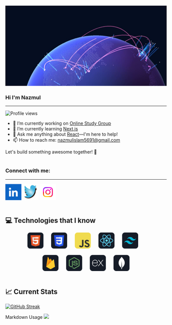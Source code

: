 
![Exploring the peaks of web development!](https://raw.githubusercontent.com/Nazmul5691/Nazmul5691/main/assets/github.JPG "world with networks")

### Hi I'm Nazmul

---

![Profile views](https://komarev.com/ghpvc/?username=Nazmul5691&color=green)

- 🔭 I’m currently working on [Online Study Group](https://fragile-quartz.surge.sh/)
- 🌱 I’m currently learning [Next.js](https://nextjs.org/)
- 💬 Ask me anything about [React](https://react.dev/)—I'm here to help!
- 📫 How to reach me: [nazmulislam5691@gmail.com](mailto:nazmulislam5691@gmail.com)

Let's build something awesome together! 🚀
<br><br>

### Connect with me:

---

[<img src="https://raw.githubusercontent.com/Nazmul5691/Nazmul5691/main/assets/linkedin.png" alt="LinkedIn" width="50" height="50">](https://www.linkedin.com/in/md-nazmul-islam-36826b2a4/)
[<img src="https://raw.githubusercontent.com/Nazmul5691/Nazmul5691/main/assets/twittr.jpg" alt="Twitter" width="50" height="50">](https://twitter.com/NazmulIslam5691)
[<img src="https://raw.githubusercontent.com/Nazmul5691/Nazmul5691/main/assets/instragram.jpg" alt="Instagram" width="50" height="50">](https://www.instagram.com/md.nazmulislam8/?next=%2F)
<br><br>

💻 Technologies that I know
---

<p align="center">
  <img src="https://raw.githubusercontent.com/Nazmul5691/Nazmul5691/main/assets/HTML.png" alt="HTML" width="50" height="50" style="margin-right: 20px;">
  <img src="https://raw.githubusercontent.com/Nazmul5691/Nazmul5691/main/assets/css.png" alt="CSS" width="50" height="50" style="margin-right: 20px;">
  <img src="https://raw.githubusercontent.com/Nazmul5691/Nazmul5691/main/assets/JavaScript.png" alt="JavaScript" width="50" height="50" style="margin-right: 20px;">
  <img src="https://raw.githubusercontent.com/Nazmul5691/Nazmul5691/main/assets/react.png" alt="React" width="50" height="50" style="margin-right: 20px;">
  <img src="https://raw.githubusercontent.com/Nazmul5691/Nazmul5691/main/assets/tailwind.png" alt="Tailwind CSS" width="50" height="50" style="margin-right: 20px;">
  <br><br>
  <img src="https://raw.githubusercontent.com/Nazmul5691/Nazmul5691/main/assets/firebase.png" alt="Firebase" width="50" height="50" style="margin-right: 20px;">
  <img src="https://raw.githubusercontent.com/Nazmul5691/Nazmul5691/main/assets/node.png" alt="Node.js" width="50" height="50" style="margin-right: 20px;">
  <img src="https://raw.githubusercontent.com/Nazmul5691/Nazmul5691/main/assets/express.png" alt="Express.js" width="50" height="50" style="margin-right: 20px;">
  <img src="https://raw.githubusercontent.com/Nazmul5691/Nazmul5691/main/assets/mongo.png" alt="MongoDB" width="50" height="50">
  <br><br>
</p>

📈 Current Stats
---

  [![GitHub Streak](https://github-readme-streak-stats.herokuapp.com?user=Nazmul5691&theme=transparent)](https://git.io/streak-stats)


Markdown Usage
![](http://github-profile-summary-cards.vercel.app/api/cards/repos-per-language?username=Nazmul5691&theme=city_lights)







